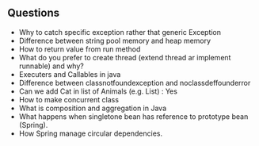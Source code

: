 ## Questions

* Why to catch specific exception rather that generic Exception
* Difference between string pool memory and heap memory
* How to return value from run method
* What do you prefer to create thread (extend thread ar implement runnable) and why?
* Executers and Callables in java
* Difference between classnotfoundexception and noclassdeffounderror
* Can we add Cat in list of Animals (e.g. List<Animal>) : Yes
* How to make concurrent class
* What is composition and aggregation in Java
* What happens when singletone bean has reference to prototype bean (Spring).
* How Spring manage circular dependencies.
